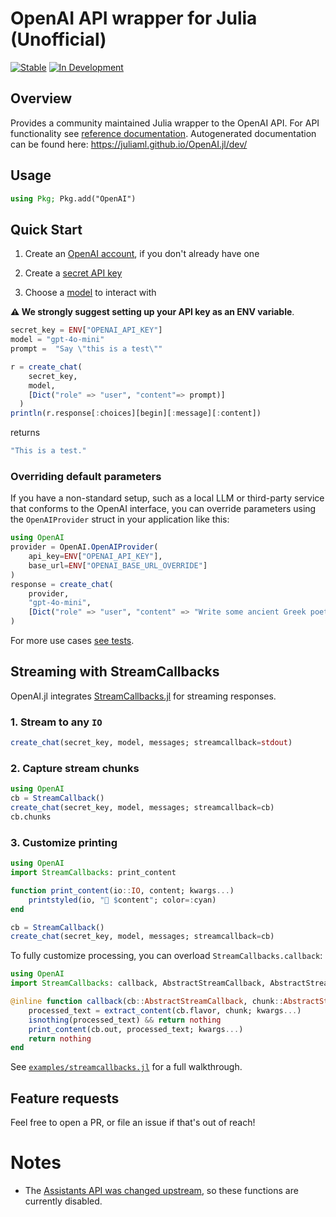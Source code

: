 
# OpenAI API wrapper for Julia (Unofficial)

[![Stable](https://img.shields.io/badge/docs-stable-blue.svg)](https://juliaml.github.io/OpenAI.jl/stable/)
[![In Development](https://img.shields.io/badge/docs-dev-blue.svg)](https://juliaml.github.io/OpenAI.jl/dev/)

## Overview

Provides a community maintained Julia wrapper to the OpenAI API.
For API functionality see [reference documentation](https://platform.openai.com/docs/api-reference).
Autogenerated documentation can be found here: https://juliaml.github.io/OpenAI.jl/dev/

## Usage

```julia
using Pkg; Pkg.add("OpenAI")
```

## Quick Start

1. Create an [OpenAI account](https://chat.openai.com/auth/login), if you don't already have one

2. Create a [secret API key](https://platform.openai.com/account/api-keys)

3. Choose a [model](https://platform.openai.com/docs/models) to interact with

__⚠️ We strongly suggest setting up your API key as an ENV variable__.

```julia
secret_key = ENV["OPENAI_API_KEY"]
model = "gpt-4o-mini"
prompt =  "Say \"this is a test\""

r = create_chat(
    secret_key,
    model,
    [Dict("role" => "user", "content"=> prompt)]
  )
println(r.response[:choices][begin][:message][:content])
```
returns
```julia
"This is a test."
```

### Overriding default parameters

If you have a non-standard setup, such as a local LLM or third-party service that
conforms to the OpenAI interface, you can override parameters using the `OpenAIProvider`
struct in your application like this:

```julia
using OpenAI
provider = OpenAI.OpenAIProvider(
    api_key=ENV["OPENAI_API_KEY"],
    base_url=ENV["OPENAI_BASE_URL_OVERRIDE"]
)
response = create_chat(
    provider,
    "gpt-4o-mini",
    [Dict("role" => "user", "content" => "Write some ancient Greek poetry")]
)
```

For more use cases [see tests](https://github.com/JuliaML/OpenAI.jl/tree/main/test).

## Streaming with StreamCallbacks

OpenAI.jl integrates [StreamCallbacks.jl](https://github.com/svilupp/StreamCallbacks.jl) for
streaming responses.

### 1. Stream to any `IO`

```julia
create_chat(secret_key, model, messages; streamcallback=stdout)
```

### 2. Capture stream chunks

```julia
using OpenAI
cb = StreamCallback()
create_chat(secret_key, model, messages; streamcallback=cb)
cb.chunks
```

### 3. Customize printing

```julia
using OpenAI
import StreamCallbacks: print_content

function print_content(io::IO, content; kwargs...)
    printstyled(io, "🌊 $content"; color=:cyan)
end

cb = StreamCallback()
create_chat(secret_key, model, messages; streamcallback=cb)
```

To fully customize processing, you can overload `StreamCallbacks.callback`:

```julia
using OpenAI
import StreamCallbacks: callback, AbstractStreamCallback, AbstractStreamChunk, extract_content, print_content

@inline function callback(cb::AbstractStreamCallback, chunk::AbstractStreamChunk; kwargs...)
    processed_text = extract_content(cb.flavor, chunk; kwargs...)
    isnothing(processed_text) && return nothing
    print_content(cb.out, processed_text; kwargs...)
    return nothing
end
```

See [`examples/streamcallbacks.jl`](examples/streamcallbacks.jl) for a full walkthrough.

## Feature requests

Feel free to open a PR, or file an issue if that's out of reach!

# Notes

* The [Assistants API was changed upstream](https://github.com/JuliaML/OpenAI.jl/issues/71),
  so these functions are currently disabled.

